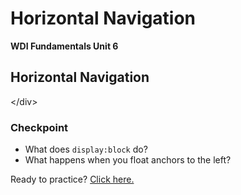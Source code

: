# Horizontal Navigation

**WDI Fundamentals Unit 6**

## Horizontal Navigation

&lt;/div&gt;

### Checkpoint

* What does `display:block` do?
* What happens when you float anchors to the left?

Ready to practice? [Click here.](horizontal-navigation-exercise.md)

